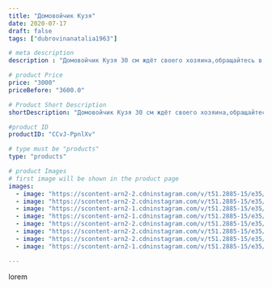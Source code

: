 ```yaml
---
title: "Домовойчик Кузя"
date: 2020-07-17
draft: false
tags: ["dubrovinanatalia1963"]

# meta description
description : "Домовойчик Кузя 30 см ждёт своего хозяина,обращайтесь в директ"

# product Price
price: "3000"
priceBefore: "3600.0"

# Product Short Description
shortDescription: "Домовойчик Кузя 30 см ждёт своего хозяина,обращайтесь в директ"

#product ID
productID: "CCvJ-PpnlXv"

# type must be "products"
type: "products"

# product Images
# first image will be shown in the product page
images:
  - image: "https://scontent-arn2-2.cdninstagram.com/v/t51.2885-15/e35/109774366_1168702330164080_508147373040830298_n.jpg?se=7&tp=1&_nc_ht=scontent-arn2-2.cdninstagram.com&_nc_cat=108&_nc_ohc=oblOA_kaP_EAX-jif4t&oh=6db499c84ba79a48c9035d3f6376471b&oe=606C72EB&ig_cache_key=MjM1NTE0NDk4NzA5OTcxOTM1Mw%3D%3D.2"
  - image: "https://scontent-arn2-2.cdninstagram.com/v/t51.2885-15/e35/109353598_156084832685304_6031328958100634995_n.jpg?se=7&tp=1&_nc_ht=scontent-arn2-2.cdninstagram.com&_nc_cat=100&_nc_ohc=34JYQ88EwrsAX9dH_lR&oh=b15ca85bb2bf5efca5662cec2381b751&oe=606AF0A2&ig_cache_key=MjM1NTE0NDk4NzA3NDQ4NDU4NA%3D%3D.2"
  - image: "https://scontent-arn2-1.cdninstagram.com/v/t51.2885-15/e35/109573700_2780503055514453_6851292635009923167_n.jpg?se=7&tp=1&_nc_ht=scontent-arn2-1.cdninstagram.com&_nc_cat=109&_nc_ohc=Io2jU9CKS9MAX9LL9fv&oh=41489eebefa5deb2974af56e9f84fa35&oe=606B79C0&ig_cache_key=MjM1NTE0NDk4NzA4MjgxMDM3MA%3D%3D.2"
  - image: "https://scontent-arn2-1.cdninstagram.com/v/t51.2885-15/e35/108726426_895156557642114_4125056234356936695_n.jpg?se=7&tp=1&_nc_ht=scontent-arn2-1.cdninstagram.com&_nc_cat=106&_nc_ohc=lX4gcZNOMBcAX_uo50F&oh=1ebb552ec11676e1f5d065edc6bcad82&oe=606BE3E4&ig_cache_key=MjM1NTE0NDk4NzExNjMwNzgzNw%3D%3D.2"
  - image: "https://scontent-arn2-2.cdninstagram.com/v/t51.2885-15/e35/108460751_1682174625296580_5076662446405825599_n.jpg?se=7&tp=1&_nc_ht=scontent-arn2-2.cdninstagram.com&_nc_cat=100&_nc_ohc=Vb52u4aIxHMAX9IV_Ar&oh=237b516780b35917459725f143072244&oe=6069E13E&ig_cache_key=MjM1NTE0NDk4NzExNjMzNzY0MQ%3D%3D.2"
  - image: "https://scontent-arn2-2.cdninstagram.com/v/t51.2885-15/e35/109315424_208792987108904_7139192919698070516_n.jpg?se=7&tp=1&_nc_ht=scontent-arn2-2.cdninstagram.com&_nc_cat=108&_nc_ohc=ISHrmSYLItgAX8EFvif&oh=df4b9361d3ea41157b0f5a2b04a17bfd&oe=606A440D&ig_cache_key=MjM1NTE0NDk4NzA5MTIyMDEyNg%3D%3D.2"
  - image: "https://scontent-arn2-2.cdninstagram.com/v/t51.2885-15/e35/109266818_280141136576940_6667919904398339298_n.jpg?se=7&tp=1&_nc_ht=scontent-arn2-2.cdninstagram.com&_nc_cat=100&_nc_ohc=GpgJWJZmNkcAX__ke6P&oh=788fdd50967f2587110ebaf66f1b9211&oe=606C96E0&ig_cache_key=MjM1NTE0NDk4NzA5OTYxNDgzNQ%3D%3D.2"
  - image: "https://scontent-arn2-1.cdninstagram.com/v/t51.2885-15/e35/110043569_1395112720684195_7728189148737323557_n.jpg?se=7&tp=1&_nc_ht=scontent-arn2-1.cdninstagram.com&_nc_cat=107&_nc_ohc=aBLNdn0OThkAX-N6GBy&oh=d90098fa444a72b5c251aa88caa0b0d0&oe=606A15CD&ig_cache_key=MjM1NTE0NDk4NzEwODEyMzcyNg%3D%3D.2"

---
```

lorem
